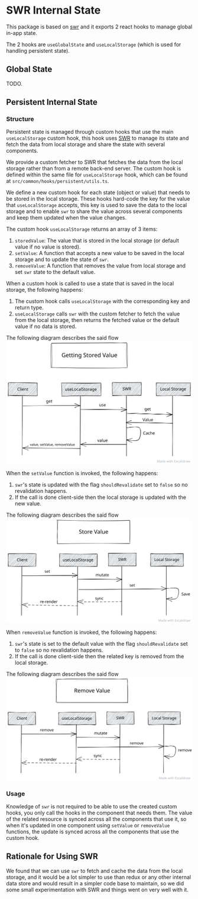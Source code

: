 # SWR Internal State
This package is based on [swr](https://swr.vercel.app/) and it exports 2 react hooks to manage global in-app state.

The 2 hooks are `useGlobalState` and `useLocalStorage` (which is used for handling persistent state).

## Global State
TODO.

## Persistent Internal State
### Structure
Persistent state is managed through custom hooks that use the main `useLocalStorage` custom hook, this hook uses [SWR](https://swr.vercel.app) to manage its state and fetch the data from local storage and share the state with several components.

We provide a custom fetcher to SWR that fetches the data from the local storage rather than from a remote back-end server. The custom hook is defined within the same file for `useLocalStorage` hook, which can be found at `src/common/hooks/persistent/utils.ts`.

We define a new custom hook for each state (object or value) that needs to be stored in the local storage. These hooks hard-code the key for the value that `useLocalStorage` accepts, this key is used to save the data to the local storage and to enable `swr` to share the value across several  components and keep them updated when the value changes.

The custom hook `useLocalStorage` returns an array of 3 items:
  1. `storedValue`: The value that is stored in the local storage (or default value if no value is stored).
  1. `setValue`: A function that accepts a new value to be saved in the local storage and to update the state of `swr`.
  1. `removeValue`: A function that removes the value from local storage and set `swr` state to the default value.

When a custom hook is called to use a state that is saved in the local storage, the following happens:
  1. The custom hook calls `useLocalStorage` with the corresponding key and return type.
  1. `useLocalStorage` calls `swr` with the custom fetcher to fetch the value from the local storage, then returns the fetched value or the default value if no data is stored.

The following diagram describes the said flow
![Get value flow](docs/images/swr-persisted-get.svg)

When the `setValue` function is invoked, the following happens:
  1. `swr`'s state is updated with the flag `shouldRevalidate` set to `false` so no revalidation happens.
  1. If the call is done client-side then the local storage is updated with the new value.

The following diagram describes the said flow
![Set value flow](docs/images/swr-persisted-set.svg)

When `removeValue` function is invoked, the following happens:
  1. `swr`'s state is set to the default value with the flag `shouldRevalidate` set to `false` so no revalidation happens.
  1. If the call is done client-side then the related key is removed from the local storage.

The following diagram describes the said flow
![Remove value flow](docs/images/swr-persisted-remove.svg)

### Usage
Knowledge of `swr` is not required to be able to use the created custom hooks, you only call the hooks in the component that needs them. The value of the related resource is synced across all the components that use it, so when it's updated in one component using `setValue` or `removeValue` functions, the update is synced across all the components that use the custom hook.

## Rationale for Using SWR
We found that we can use `swr` to fetch and cache the data from the local storage, and it would be a lot simpler to use than redux or any other internal data store and would result in a simpler code base to maintain, so we did some small experimentation with SWR and things went on very well with it.